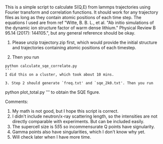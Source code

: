 This is a simple script to calculate S(Q,E) from lammps trajectories using Fourier transform and correlation functions. It should work for any trajectory files as long as they contain atomic positions of each time step. The equations I used are from ref "Witte, B. B. L., et al. "Ab initio simulations of the dynamic ion structure factor of warm dense lithium." Physical Review B 95.14 (2017): 144105.", but any general reference should be okay.

1. Please unzip trajectory.zip first, which would provide the initial structure and trajectories containing atomic positions of each timestep.

2. Then you run
``` 
python calculate_sqe_correlate.py
'''
I did this on a cluster, which took about 10 mins.

3. Step 2 should generate `freq.txt' and `sqe_2k0.txt'. Then you run
```
python plot_total.py
'''
to obtain the SQE figure.

Comments:
1. My math is not good, but I hope this script is correct.
2. I didn't include neutron/x-ray scattering length, so the intensities are not directly comparable with experiments. But can be included easily.
3. The supercell size is 5*5*5 so incommensurate Q points have signularity.
4. Gamma points also have singularities, which I don't know why yet.
5. Will check later when I have more time.
